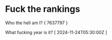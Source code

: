# Fuck the rankings

Who the hell am I?
{ 7637797 }

What fucking year is it?
[ 2024-11-24T05:30:00Z ]

